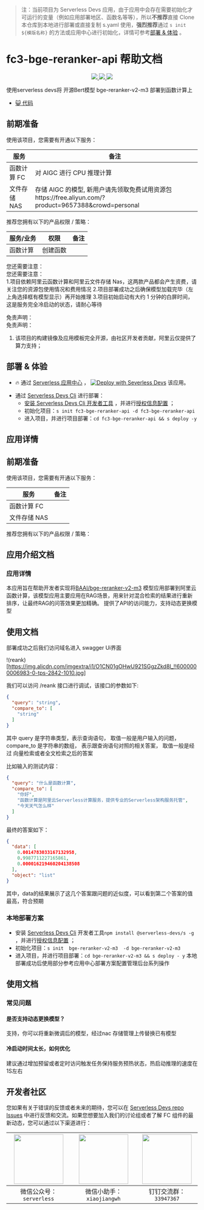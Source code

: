 
> 注：当前项目为 Serverless Devs 应用，由于应用中会存在需要初始化才可运行的变量（例如应用部署地区、函数名等等），所以**不推荐**直接 Clone 本仓库到本地进行部署或直接复制 s.yaml 使用，**强烈推荐**通过 `s init ${模版名称}` 的方法或应用中心进行初始化，详情可参考[部署 & 体验](#部署--体验) 。

# fc3-bge-reranker-api 帮助文档
<p align="center" class="flex justify-center">
    <a href="https://www.serverless-devs.com" class="ml-1">
    <img src="http://editor.devsapp.cn/icon?package=fc3-bge-reranker-api&type=packageType">
  </a>
  <a href="http://www.devsapp.cn/details.html?name=fc3-bge-reranker-api" class="ml-1">
    <img src="http://editor.devsapp.cn/icon?package=fc3-bge-reranker-api&type=packageVersion">
  </a>
  <a href="http://www.devsapp.cn/details.html?name=fc3-bge-reranker-api" class="ml-1">
    <img src="http://editor.devsapp.cn/icon?package=fc3-bge-reranker-api&type=packageDownload">
  </a>
</p>

<description>

使用serverless devs将  开源Bert模型 bge-reranker-v2-m3 部署到函数计算上

</description>

<codeUrl>

- [:smiley_cat: 代码](https://github.com/devsapp/fc-embedding-api)

</codeUrl>
<preview>



</preview>


## 前期准备

使用该项目，您需要有开通以下服务：

<service>



| 服务 |  备注  |
| --- |  --- |
| 函数计算 FC |  对 AIGC 进行 CPU 推理计算 |
| 文件存储 NAS |  存储 AIGC 的模型, 新用户请先领取免费试用资源包https://free.aliyun.com/?product=9657388&crowd=personal |

</service>

推荐您拥有以下的产品权限 / 策略：
<auth>



| 服务/业务 |  权限 |  备注  |
| --- |  --- |   --- |
| 函数计算 | 创建函数 |   |

</auth>

<remark>

您还需要注意：   
您还需要注意：  
1.项目依赖阿里云函数计算和阿里云文件存储 Nas，这两款产品都会产生资费，请关注您的资源包使用情况和费用情况 2.项目部署成功之后确保模型加载完毕（左上角选择框有模型显示）再开始推理 3.项目初始启动有大约 1 分钟的白屏时间，这是服务完全冷启动的状态，请耐心等待

</remark>

<disclaimers>

免责声明：   
免责声明：

1. 该项目的构建镜像及应用模板完全开源，由社区开发者贡献，阿里云仅提供了算力支持；

</disclaimers>

## 部署 & 体验

<appcenter>
   
- :fire: 通过 [Serverless 应用中心](https://fcnext.console.aliyun.com/applications/create?template=fc3-bge-reranker-api) ，
  [![Deploy with Severless Devs](https://img.alicdn.com/imgextra/i1/O1CN01w5RFbX1v45s8TIXPz_!!6000000006118-55-tps-95-28.svg)](https://fcnext.console.aliyun.com/applications/create?template=fc3-bge-reranker-api) 该应用。
   
</appcenter>
<deploy>
    
- 通过 [Serverless Devs Cli](https://www.serverless-devs.com/serverless-devs/install) 进行部署：
  - [安装 Serverless Devs Cli 开发者工具](https://www.serverless-devs.com/serverless-devs/install) ，并进行[授权信息配置](https://docs.serverless-devs.com/fc/config) ；
  - 初始化项目：`s init fc3-bge-reranker-api -d fc3-bge-reranker-api`
  - 进入项目，并进行项目部署：`cd fc3-bge-reranker-api && s deploy -y`
   
</deploy>

## 应用详情

<appdetail id="flushContent">

## 前期准备

使用该项目，您需要有开通以下服务：

| 服务         | 备注 |
| ------------ | ---- |
| 函数计算 FC  |      |
| 文件存储 NAS |      |

推荐您拥有以下的产品权限 / 策略：

## 应用介绍文档

### 应用详情

本应用旨在帮助开发者实现将[BAAI/bge-reranker-v2-m3](https://huggingface.co/BAAI/bge-reranker-v2-m3) 模型应用部署到阿里云函数计算，该模型应用主要应用在RAG场景，用来针对混合检索的结果进行重新排序，让最终RAG的问答效果更加精确。
提供了API的访问能力，支持动态更换模型

## 使用文档

部署成功之后我们访问域名进入 swagger Ui界面

!(reank)[https://img.alicdn.com/imgextra/i1/O1CN01gOHwU921SGgzZkd8I_!!6000000006983-0-tps-2842-1010.jpg]
 
我们可以访问 /reank 接口进行调试，该接口的参数如下:

```json
{
  "query": "string",
  "compare_to": [
    "string"
  ]
}
```
其中 query 是字符串类型，表示查询语句， 取值一般是用户输入的问题，
compare_to 是字符串的数组， 表示跟查询语句对照的相关答案， 取值一般是经过 向量检索或者全文检索之后的答案

比如输入的测试内容：
```json
{
  "query": "什么是函数计算",
  "compare_to": [
    "你好",
    "函数计算是阿里云Serverless计算服务，提供专业的Serverless架构服务托管",
    "今天天气怎么样"
  ]
}
```
最终的答案如下：
```json
{
  "data": [
    0.0014783033167132958,
    0.9987711227165861,
    0.000016219460204138508
  ],
  "object": "list"
}
```
其中，data的结果展示了这几个答案跟问题的近似度，可以看到第二个答案的值最高，符合预期
### 本地部署方案



- 安装 [Serverless Devs Cli](https://www.serverless-devs.com/serverless-devs/install) 开发者工具`npm install @serverless-devs/s -g`
  ，并进行[授权信息配置](https://docs.serverless-devs.com/fc/config) ；
- 初始化项目：`s init  bge-reranker-v2-m3  -d bge-reranker-v2-m3`
- 进入项目，并进行项目部署：`cd bge-reranker-v2-m3 && s deploy - y`
  本地部署成功后使用部分参考应用中心部署方案配置管理后台系列操作

</appdetail>

## 使用文档

<usedetail id="flushContent">


### 常见问题
#### 是否支持动态更换模型？
支持，你可以将重新微调后的模型，经过nac 存储管理上传替换已有模型
#### 冷启动时间太长，如何优化
建议通过增加预留或者定时访问触发任务保持服务预热状态，热启动推理的速度在 1S左右

</usedetail>


<devgroup>


## 开发者社区

您如果有关于错误的反馈或者未来的期待，您可以在 [Serverless Devs repo Issues](https://github.com/serverless-devs/serverless-devs/issues) 中进行反馈和交流。如果您想要加入我们的讨论组或者了解 FC 组件的最新动态，您可以通过以下渠道进行：

<p align="center">  

| <img src="https://serverless-article-picture.oss-cn-hangzhou.aliyuncs.com/1635407298906_20211028074819117230.png" width="130px" > | <img src="https://serverless-article-picture.oss-cn-hangzhou.aliyuncs.com/1635407044136_20211028074404326599.png" width="130px" > | <img src="https://serverless-article-picture.oss-cn-hangzhou.aliyuncs.com/1635407252200_20211028074732517533.png" width="130px" > |
| --------------------------------------------------------------------------------------------------------------------------------- | --------------------------------------------------------------------------------------------------------------------------------- | --------------------------------------------------------------------------------------------------------------------------------- |
| <center>微信公众号：`serverless`</center>                                                                                         | <center>微信小助手：`xiaojiangwh`</center>                                                                                        | <center>钉钉交流群：`33947367`</center>                                                                                           |
</p>
</devgroup>
